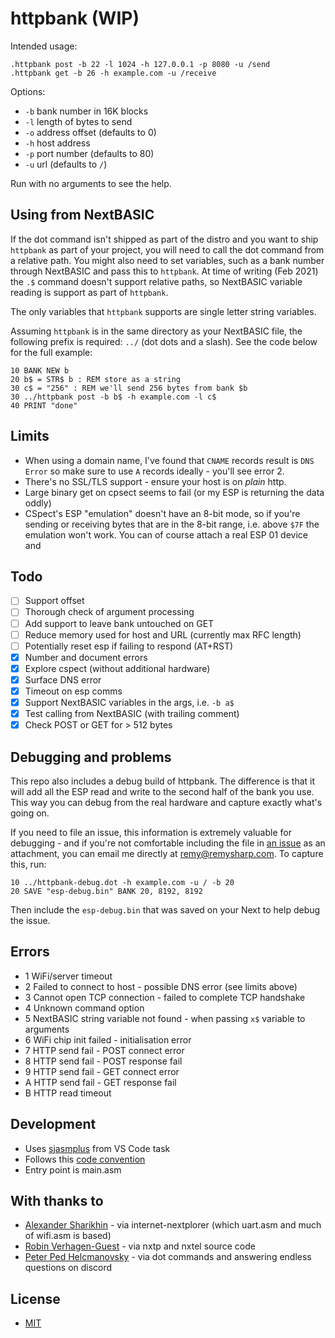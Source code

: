 # httpbank (WIP)

Intended usage:

```
.httpbank post -b 22 -l 1024 -h 127.0.0.1 -p 8080 -u /send
.httpbank get -b 26 -h example.com -u /receive
```

Options:

- `-b` bank number in 16K blocks
- `-l` length of bytes to send
- `-o` address offset (defaults to 0)
- `-h` host address
- `-p` port number (defaults to 80)
- `-u` url (defaults to `/`)

Run with no arguments to see the help.

## Using from NextBASIC

If the dot command isn't shipped as part of the distro and you want to ship `httpbank` as part of your project, you will need to call the dot command from a relative path. You might also need to set variables, such as a bank number through NextBASIC and pass this to `httpbank`. At time of writing (Feb 2021) the `.$` command doesn't support relative paths, so NextBASIC variable reading is support as part of `httpbank`.

The only variables that `httpbank` supports are single letter string variables.

Assuming `httpbank` is in the same directory as your NextBASIC file, the following prefix is required: `../` (dot dots and a slash). See the code below for the full example:

```
10 BANK NEW b
20 b$ = STR$ b : REM store as a string
30 c$ = "256" : REM we'll send 256 bytes from bank $b
30 ../httpbank post -b b$ -h example.com -l c$
40 PRINT "done"
```

## Limits

- When using a domain name, I've found that `CNAME` records result is `DNS Error` so make sure to use `A` records ideally - you'll see error 2.
- There's no SSL/TLS support - ensure your host is on *plain* http.
- Large binary get on cpsect seems to fail (or my ESP is returning the data oddly)
- CSpect's ESP "emulation" doesn't have an 8-bit mode, so if you're sending or receiving bytes that are in the 8-bit range, i.e. above `$7F` the emulation won't work. You can of course attach a real ESP 01 device and

## Todo

- [ ] Support offset
- [ ] Thorough check of argument processing
- [ ] Add support to leave bank untouched on GET
- [ ] Reduce memory used for host and URL (currently max RFC length)
- [ ] Potentially reset esp if failing to respond (AT+RST)
- [x] Number and document errors
- [x] Explore cspect (without additional hardware)
- [x] Surface DNS error
- [x] Timeout on esp comms
- [x] Support NextBASIC variables in the args, i.e. `-b a$`
- [x] Test calling from NextBASIC (with trailing comment)
- [x] Check POST or GET for > 512 bytes

## Debugging and problems

This repo also includes a debug build of httpbank. The difference is that it will add all the ESP read and write to the second half of the bank you use. This way you can debug from the real hardware and capture exactly what's going on.

If you need to file an issue, this information is extremely valuable for debugging - and if you're not comfortable including the file in [an issue](https://github.com/remy/next-httpbank/issues/new) as an attachment, you can email me directly at remy@remysharp.com. To capture this, run:

```
10 ../httpbank-debug.dot -h example.com -u / -b 20
20 SAVE "esp-debug.bin" BANK 20, 8192, 8192
```

Then include the `esp-debug.bin` that was saved on  your Next to help debug the issue.

## Errors

- 1 WiFi/server timeout
- 2 Failed to connect to host - possible DNS error (see limits above)
- 3 Cannot open TCP connection - failed to complete TCP handshake
- 4 Unknown command option
- 5 NextBASIC string variable not found - when passing `x$` variable to arguments
- 6 WiFi chip init failed - initialisation error
- 7 HTTP send fail - POST connect error
- 8 HTTP send fail - POST response fail
- 9 HTTP send fail - GET connect error
- A HTTP send fail - GET response fail
- B HTTP read timeout

## Development

- Uses [sjasmplus](https://z00m128.github.io/sjasmplus/documentation.html) from VS Code task
- Follows this [code convention](https://github.com/remy/z80-code-conventions)
- Entry point is main.asm

## With thanks to

- [Alexander Sharikhin](https://github.com/nihirash) - via internet-nextplorer (which uart.asm and much of wifi.asm is based)
- [Robin Verhagen-Guest](https://github.com/Threetwosevensixseven/NXtel) - via nxtp and nxtel source code
- [Peter Ped Helcmanovsky](https://github.com/ped7g/) - via dot commands and answering endless questions on discord

## License

- [MIT](https://rem.mit-license.org/)
